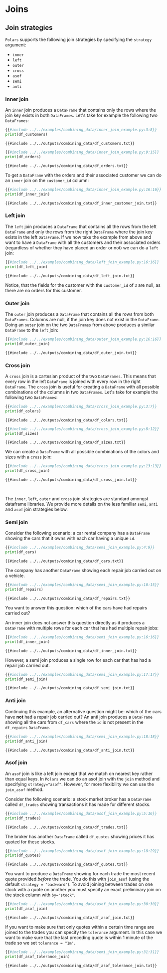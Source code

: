 # Joins

## Join strategies

`Polars` supports the following join strategies by specifying the `strategy` argument:

- `inner`
- `left`
- `outer`
- `cross`
- `asof`
- `semi`
- `anti`

### Inner join

An `inner` join produces a `DataFrame` that contains only the rows where the join key exists in both `DataFrames`. Let's take for example the following two `DataFrames`:

```python
{{#include ../../examples/combining_data/inner_join_example.py:3:8}}
print(df_customers)
```

```text
{{#include ../../outputs/combining_data/df_customers.txt}}
```

```python
{{#include ../../examples/combining_data/inner_join_example.py:9:15}}
print(df_orders)
```

```text
{{#include ../../outputs/combining_data/df_orders.txt}}
```

To get a `DataFrame` with the orders and their associated customer we can do an `inner` join on the `customer_id` column:

```python
{{#include ../../examples/combining_data/inner_join_example.py:16:16}}
print(df_inner_join)
```

```text
{{#include ../../outputs/combining_data/df_inner_customer_join.txt}}
```

### Left join

The `left` join produces a `DataFrame` that contains all the rows from the left `DataFrame` and only the rows from the right `DataFrame` where the join key exists in the left `DataFrame`. If we now take the example from above and want to have a `DataFrame` with all the customers and their associated orders (regardless of whether they have placed an order or not) we can do a `left` join:

```python
{{#include ../../examples/combining_data/left_join_example.py:16:16}}
print(df_left_join)
```

```text
{{#include ../../outputs/combining_data/df_left_join.txt}}
```

Notice, that the fields for the customer with the `customer_id` of `3` are null, as there are no orders for this customer.

### Outer join

The `outer` join produces a `DataFrame` that contains all the rows from both `DataFrames`. Columns are null, if the join key does not exist in the `DataFrame`. Doing an `outer` join on the two `DataFrames` from above produces a similar `DataFrame` to the `left` join:

```python
{{#include ../../examples/combining_data/outer_join_example.py:16:16}}
print(df_outer_join)
```

```text
{{#include ../../outputs/combining_data/df_outer_join.txt}}
```

### Cross join

A `cross` join is a cartesian product of the two `DataFrames`. This means that every row in the left `DataFrame` is joined with every row in the right `DataFrame`. The `cross` join is useful for creating a `DataFrame` with all possible combinations of the columns in two `DataFrames`. Let's take for example the following two `DataFrames`:

```python
{{#include ../../examples/combining_data/cross_join_example.py:3:7}}
print(df_colors)
```

```text
{{#include ../../outputs/combining_data/df_colors.txt}}
```

```python
{{#include ../../examples/combining_data/cross_join_example.py:8:12}}
print(df_sizes)
```

```text
{{#include ../../outputs/combining_data/df_sizes.txt}}
```

We can create a `DataFrame` with all possible combinations of the colors and sizes with a `cross` join:

```python
{{#include ../../examples/combining_data/cross_join_example.py:13:13}}
print(df_cross_join)
```

```text
{{#include ../../outputs/combining_data/df_cross_join.txt}}
```

<br>

The `inner`, `left`, `outer` and `cross` join strategies are standard amongst dataframe libraries. We provide more details on the less familiar `semi`, `anti` and `asof` join strategies below.

### Semi join

Consider the following scenario: a car rental company has a `DataFrame` showing the cars that it owns with each car having a unique `id`.

```python
{{#include ../../examples/combining_data/semi_join_example.py:4:9}}
print(df_cars)
```

```text
{{#include ../../outputs/combining_data/df_cars.txt}}
```

The company has another `DataFrame` showing each repair job carried out on a vehicle.

```python
{{#include ../../examples/combining_data/semi_join_example.py:10:15}}
print(df_repairs)
```

```text
{{#include ../../outputs/combining_data/df_repairs.txt}}
```

You want to answer this question: which of the cars have had repairs carried out?

An inner join does not answer this question directly as it produces a `DataFrame` with multiple rows for each car that has had multiple repair jobs:

```python
{{#include ../../examples/combining_data/semi_join_example.py:16:16}}
print(df_inner_join)
```

```text
{{#include ../../outputs/combining_data/df_inner_join.txt}}
```

However, a semi join produces a single row for each car that has had a repair job carried out.

```python
{{#include ../../examples/combining_data/semi_join_example.py:17:17}}
print(df_semi_join)
```

```text
{{#include ../../outputs/combining_data/df_semi_join.txt}}
```

### Anti join

Continuing this example, an alternative question might be: which of the cars have **not** had a repair job carried out? An anti join produces a `DataFrame` showing all the cars from `df_cars` where the `id` is not present in the `df_repairs` `DataFrame`.

```python
{{#include ../../examples/combining_data/semi_join_example.py:18:18}}
print(df_anti_join)
```

```text
{{#include ../../outputs/combining_data/df_anti_join.txt}}
```

### Asof join

An `asof` join is like a left join except that we match on nearest key rather than equal keys.
In `Polars` we can do an asof join with the `join` method and specifying `strategy="asof"`. However, for more flexibility we can use the `join_asof` method.

Consider the following scenario: a stock market broker has a `DataFrame` called `df_trades` showing transactions it has made for different stocks.

```python
{{#include ../../examples/combining_data/asof_join_example.py:5:16}}
print(df_trades)
```

```text
{{#include ../../outputs/combining_data/df_trades.txt}}
```

The broker has another `DataFrame` called `df_quotes` showing prices it has quoted for these stocks.

```python
{{#include ../../examples/combining_data/asof_join_example.py:18:29}}
print(df_quotes)
```

```text
{{#include ../../outputs/combining_data/df_quotes.txt}}
```

You want to produce a `DataFrame` showing for each trade the most recent quote provided *before* the trade. You do this with `join_asof` (using the default `strategy = "backward"`).
To avoid joining between trades on one stock with a quote on another you must specify an exact preliminary join on the stock column with `by="stock"`.

```python
{{#include ../../examples/combining_data/asof_join_example.py:30:30}}
print(df_asof_join)
```

```text
{{#include ../../outputs/combining_data/df_asof_join.txt}}
```

If you want to make sure that only quotes within a certain time range are joined to the trades you can specify the `tolerance` argument. In this case we want to make sure that the last preceding quote is within 1 minute of the trade so we set `tolerance = "1m"`.

```python
{{#include ../../examples/combining_data/semi_join_example.py:31:31}}
print(df_asof_tolerance_join)
```

```text
{{#include ../../outputs/combining_data/df_asof_tolerance_join.txt}}
```
